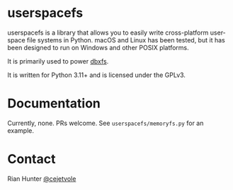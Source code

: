 # userspacefs

userspacefs is a library that allows you to easily write
cross-platform user-space file systems in Python. macOS and Linux has
been tested, but it has been designed to run on Windows and other
POSIX platforms.

It is primarily used to power [dbxfs](https://thelig.ht/code/dbxfs).

It is written for Python 3.11+ and is licensed under the GPLv3.

# Documentation

Currently, none. PRs welcome. See `userspacefs/memoryfs.py` for
an example.

# Contact

Rian Hunter [@cejetvole](https://twitter.com/cejetvole)
